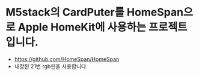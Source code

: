 # M5stack의 CardPuter를 HomeSpan으로 Apple HomeKit에 사용하는 프로젝트입니다.

* https://github.com/HomeSpan/HomeSpan
* 내장된 21번 rgb핀을 사용합니다.
